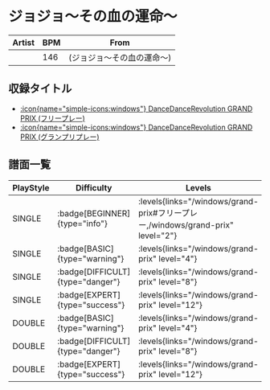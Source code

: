 # ジョジョ～その血の運命～

|Artist|BPM|From|
|------|---|----|
||146|(ジョジョ～その血の運命～)|

## 収録タイトル

- [:icon{name="simple-icons:windows"} DanceDanceRevolution GRAND PRIX (フリープレー)](/windows/grand-prix#フリープレー)
- [:icon{name="simple-icons:windows"} DanceDanceRevolution GRAND PRIX (グランプリプレー)](/windows/grand-prix)

## 譜面一覧

|PlayStyle|Difficulty|Levels|Notes|Movie|
|---------|----------|------|-----|-----|
|SINGLE| :badge[BEGINNER]{type="info"}| :levels{links="/windows/grand-prix#フリープレー,/windows/grand-prix" level="2"}|71/0||
|SINGLE| :badge[BASIC]{type="warning"}| :levels{links="/windows/grand-prix" level="4"}|113/2||
|SINGLE| :badge[DIFFICULT]{type="danger"}| :levels{links="/windows/grand-prix" level="8"}|234/7||
|SINGLE| :badge[EXPERT]{type="success"}| :levels{links="/windows/grand-prix" level="12"}|307/10||
|DOUBLE| :badge[BASIC]{type="warning"}| :levels{links="/windows/grand-prix" level="4"}|115/2||
|DOUBLE| :badge[DIFFICULT]{type="danger"}| :levels{links="/windows/grand-prix" level="8"}|233/5||
|DOUBLE| :badge[EXPERT]{type="success"}| :levels{links="/windows/grand-prix" level="12"}|307/10||
